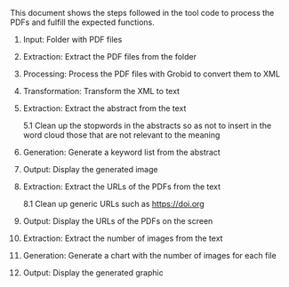 This document shows the steps followed in the tool code to process the PDFs and fulfill the expected functions.

1. Input: Folder with PDF files

2. Extraction: Extract the PDF files from the folder

3. Processing: Process the PDF files with Grobid to convert them to XML

4. Transformation: Transform the XML to text

5. Extraction: Extract the abstract from the text

    5.1 Clean up the stopwords in the abstracts so as not to insert in the word cloud those that are not relevant to the meaning

6. Generation: Generate a keyword list from the abstract

7. Output: Display the generated image

8. Extraction: Extract the URLs of the PDFs from the text

    8.1 Clean up generic URLs such as https://doi.org

9. Output: Display the URLs of the PDFs on the screen

10. Extraction: Extract the number of images from the text

11. Generation: Generate a chart with the number of images for each file

12. Output: Display the generated graphic
